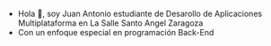 - Hola 👋, soy Juan Antonio estudiante de Desarollo de Aplicaciones Multiplataforma en La Salle Santo Angel Zaragoza
- Con un enfoque especial en programación Back-End

